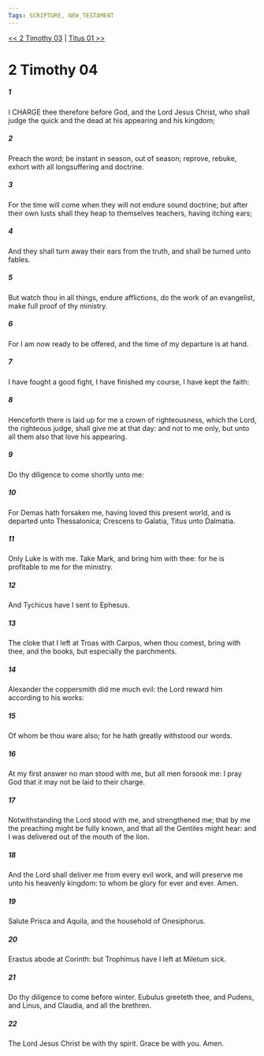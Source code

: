 ```yaml
---
Tags: SCRIPTURE, NEW_TESTAMENT
---
```


[<< 2 Timothy 03](NEW_TESTAMENT/16_2_Timothy/2_Timothy_03.md) | [Titus 01 >>](NEW_TESTAMENT/17_Titus/Titus_01.md)

# 2 Timothy 04

##### 1
 I CHARGE thee therefore before God, and the Lord Jesus Christ, who shall judge the quick and the dead at his appearing and his kingdom;
##### 2
 Preach the word; be instant in season, out of season; reprove, rebuke, exhort with all longsuffering and doctrine.
##### 3
 For the time will come when they will not endure sound doctrine; but after their own lusts shall they heap to themselves teachers, having itching ears;
##### 4
 And they shall turn away their ears from the truth, and shall be turned unto fables.
##### 5
 But watch thou in all things, endure afflictions, do the work of an evangelist, make full proof of thy ministry.
##### 6
 For I am now ready to be offered, and the time of my departure is at hand.
##### 7
 I have fought a good fight, I have finished my course, I have kept the faith:
##### 8
 Henceforth there is laid up for me a crown of righteousness, which the Lord, the righteous judge, shall give me at that day: and not to me only, but unto all them also that love his appearing.
##### 9
 Do thy diligence to come shortly unto me:
##### 10
 For Demas hath forsaken me, having loved this present world, and is departed unto Thessalonica; Crescens to Galatia, Titus unto Dalmatia.
##### 11
 Only Luke is with me. Take Mark, and bring him with thee: for he is profitable to me for the ministry.
##### 12
 And Tychicus have I sent to Ephesus.
##### 13
 The cloke that I left at Troas with Carpus, when thou comest, bring with thee, and the books, but especially the parchments.
##### 14
 Alexander the coppersmith did me much evil: the Lord reward him according to his works:
##### 15
 Of whom be thou ware also; for he hath greatly withstood our words.
##### 16
 At my first answer no man stood with me, but all men forsook me: I pray God that it may not be laid to their charge.
##### 17
 Notwithstanding the Lord stood with me, and strengthened me; that by me the preaching might be fully known, and that all the Gentiles might hear: and I was delivered out of the mouth of the lion.
##### 18
 And the Lord shall deliver me from every evil work, and will preserve me unto his heavenly kingdom: to whom be glory for ever and ever. Amen.
##### 19
 Salute Prisca and Aquila, and the household of Onesiphorus.
##### 20
 Erastus abode at Corinth: but Trophimus have I left at Miletum sick.
##### 21
 Do thy diligence to come before winter. Eubulus greeteth thee, and Pudens, and Linus, and Claudia, and all the brethren.
##### 22
 The Lord Jesus Christ be with thy spirit. Grace be with you. Amen.
